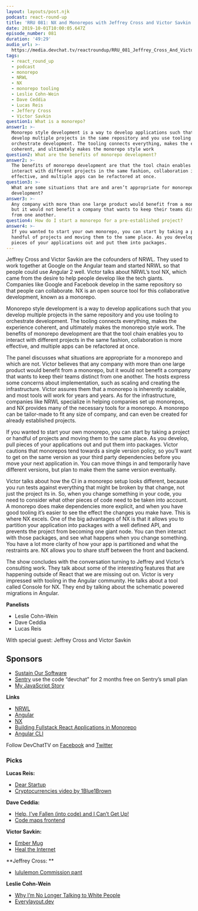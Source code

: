```yaml
---
layout: layouts/post.njk
podcast: react-round-up
title: 'RRU 081: NX and Monorepos with Jeffrey Cross and Victor Savkin'
date: 2019-10-01T10:00:05.647Z
episode_number: 081
duration: '49:29'
audio_url: >-
  https://media.devchat.tv/reactroundup/RRU_081_Jeffrey_Cross_And_Victor_Savkin.mp3
tags:
  - react_round_up
  - podcast
  - monorepo
  - NRWL
  - NX
  - monorepo tooling
  - Leslie Cohn-Wein
  - Dave Ceddia
  - Lucas Reis
  - Jeffery Cross
  - Victor Savkin
question1: What is a monorepo?
answer1: >-
  Monorepo style development is a way to develop applications such that you
  develop multiple projects in the same repository and you use tooling to
  orchestrate development. The tooling connects everything, makes the experience
  coherent, and ultimately makes the monorepo style work
question2: What are the benefits of monorepo development?
answer2: >-
  The benefits of monorepo development are that the tool chain enables you to
  interact with different projects in the same fashion, collaboration is more
  effective, and multiple apps can be refactored at once.
question3: >-
  What are some situations that are and aren’t appropriate for monorepo
  development? 
answer3: >-
  Any company with more than one large product would benefit from a monorepo,
  but it would not benefit a company that wants to keep their teams distinct
  from one another.
question4: How do I start a monorepo for a pre-established project?
answer4: >-
  If you wanted to start your own monorepo, you can start by taking a project or
  handful of projects and moving them to the same place. As you develop, pull
  pieces of your applications out and put them into packages.
---
```

Jeffrey Cross and Victor Savkin are the cofounders of NRWL. They used to work together at Google on the Angular team and started NRWL so that people could use Angular 2 well. Victor talks about NRWL’s tool NX, which came from the desire to help people develop like the tech giants. Companies like Google and Facebook develop in the same repository so that people can collaborate. NX is an open source tool for this collaborative development, known as a monorepo. 

Monorepo style development is a way to develop applications such that you develop multiple projects in the same repository and you use tooling to orchestrate development. The tooling connects everything, makes the experience coherent, and ultimately makes the monorepo style work. The benefits of monorepo development are that the tool chain enables you to interact with different projects in the same fashion, collaboration is more effective, and multiple apps can be refactored at once. 

The panel discusses what situations are appropriate for a monorepo and which are not. Victor believes that any company with more than one large product would benefit from a monorepo, but it would not benefit a company that wants to keep their teams distinct from one another. The hosts express some concerns about implementation, such as scaling and creating the infrastructure. Victor assures them that a monorepo is inherently scalable, and most tools will work for years and years. As for the infrastructure, companies like NRWL specialize in helping companies set up monorepos, and NX provides many of the necessary tools for a monorepo. A monorepo can be tailor-made to fit any size of company, and can even be created for already established projects. 

If you wanted to start your own monorepo, you can start by taking a project or handful of projects and moving them to the same place. As you develop, pull pieces of your applications out and put them into packages. Victor cautions that monorepos tend towards a single version policy, so you’ll want to get on the same version as your third party dependencies before you move your next application in. You can move things in and temporarily have different versions, but plan to make them the same version eventually.

Victor talks about how the CI in a monorepo setup looks different, because you run tests against everything that might be broken by that change, not just the project its in. So, when you change something in your code, you need to consider what other pieces of code need to be taken into account. A monorepo does make dependencies more explicit, and when you have good tooling it’s easier to see the effect the changes you make have. This is where NX excels. One of the big advantages of NX is that it allows you to partition your application into packages with a well defined API, and prevents the project from becoming one giant node. You can then interact with those packages, and see what happens when you change something. You have a lot more clarity of how your app is partitioned and what the restraints are. NX allows you to share stuff between the front and backend. 

The show concludes with the conversation turning to Jeffrey and Victor’s consulting work. They talk about some of the interesting features that are happening outside of React that we are missing out on. Victor is very impressed with tooling in the Angular community. He talks about a tool called Console for NX. They end by talking about the schematic powered migrations in Angular. 

**Panelists**



*   Leslie Cohn-Wein
*   Dave Ceddia
*   Lucas Reis

With special guest: Jeffrey Cross and Victor Savkin


## **Sponsors**



*   [Sustain Our Software](https://devchat.tv/sustain-our-software/)
*   [Sentry](http://sentry.io/) use the code “devchat” for 2 months free on Sentry’s small plan
*   [My JavaScript Story](https://devchat.tv/my-javascript-story/)

**Links**



*   [NRWL](https://nrwl.io/)
*   [Angular](https://angular.io/)
*   [NX](https://nx.dev)
*   [Building Fullstack React Applications in Monorepo](https://blog.nrwl.io/building-full-stack-react-applications-in-a-monorepo-7dfa1714b988)
*   [Angular CLI](https://cli.angular.io/)

Follow DevChatTV on [Facebook](https://www.facebook.com/DevChattv/?__tn__=%2Cd%2CP-R&eid=ARDBDrBnK71PDmx_8gE_IeIEo5SnM7cyzylVBjAwfaOo1ck_6q3GXuRBfaUQZaWVvFGyEVjrhDwnS_tV) and [Twitter](https://twitter.com/devchattv?lang=en)


### **Picks**

**Lucas Reis:**



*   [Dear Startup](http://kyleprifogle.com/dear-startup/)
*   [Cryptocurrencies video by 1Blue1Brown](https://www.youtube.com/watch?v=bBC-nXj3Ng4)

**Dave Ceddia:**



*   [Help, I’ve Fallen (into code) and I Can’t Get Up!](https://gist.github.com/hydrosquall/5e72f226ec2d2ab35620a0998f705284)
*   [Code maps frontend](https://github.com/hydrosquall/code-maps-frontend)

**Victor Savkin:**



*   [Ember Mug](https://ember.com/)
*   [Heal the Internet](https://m.signalvnoise.com/heal-the-internet-reprise/)

**Jeffrey Cross: **



*   [lululemon Commission pant](https://shop.lululemon.com/c/men-pants/_/N-7ub?CID=Google_All_PPC%2BBrand_US&gclid=Cj0KCQjwz8bsBRC6ARIsAEyNnvoIPICJloTpYU7cQN2SpZDBx-E-AEX5afeAEBtLDtuMA_2Xs5EqWFoaAo-cEALw_wcB&gclsrc=aw.ds)

**Leslie Cohn-Wein**



*   [Why I’m No Longer Talking to White People](https://www.amazon.com/Longer-Talking-White-People-About/dp/1635572959/ref=tmm_pap_swatch_0??ie=UTF8&qid=1548462018&sr=8-1&linkCode=ll1&tag=devchattv-20&linkId=f06bfe7482dca8bb751ed6d7cc86e2ab&language=en_US)
*   [Everylayout.dev ](https://every-layout.dev/)
